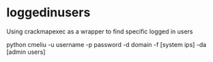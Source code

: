 # loggedinusers
Using crackmapexec as a wrapper to find specific logged in users

python cmeliu -u username -p password -d domain -f [system ips] -da [admin users]
